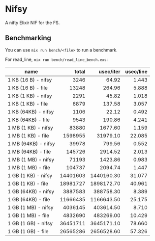 # Nifsy

A nifty Elixir NIF for the FS.

## Benchmarking

You can use `mix run bench/<file>` to run a benchmark.

For read_line, `mix run bench/read_line_bench.exs`:

| name                |      total |    usec/iter |  usec/line |
| ------------------- | ---------: | -----------: | ---------: |
| 1 KB (16 B) - nifsy |       3246 |        64.92 |      1.443 |
| 1 KB (16 B) - file  |      13248 |       264.96 |      5.888 |
| 1 KB (1 KB) - nifsy |       2291 |        45.82 |      1.018 |
| 1 KB (1 KB) - file  |       6879 |       137.58 |      3.057 |
| 1 KB (64KB) - nifsy |       1106 |        22.12 |      0.492 |
| 1 KB (64KB) - file  |       9543 |       190.86 |      4.241 |
| 1 MB (1 KB) - nifsy |      83880 |      1677.60 |      1.159 |
| 1 MB (1 KB) - file  |    1598955 |     31979.10 |     22.085 |
| 1 MB (64KB) - nifsy |      39978 |       799.56 |      0.552 |
| 1 MB (64KB) - file  |     145726 |      2914.52 |      2.013 |
| 1 MB (1 MB) - nifsy |      71193 |      1423.86 |      0.983 |
| 1 MB (1 MB) - file  |     104737 |      2094.74 |      1.447 |
| 1 GB (1 KB) - nifsy |   14401603 |   1440160.30 |     31.077 |
| 1 GB (1 KB) - file  |   18981727 |   1898172.70 |     40.961 |
| 1 GB (64KB) - nifsy |    3887583 |    388758.30 |      8.389 |
| 1 GB (64KB) - file  |   11666435 |   1166643.50 |     25.175 |
| 1 GB (1 MB) - nifsy |    4036145 |    403614.50 |      8.710 |
| 1 GB (1 MB) - file  |    4832690 |    483269.00 |     10.429 |
| 1 GB (1 GB) - nifsy |   36451711 |   3645171.10 |     78.660 |
| 1 GB (1 GB) - file  |   26565286 |   2656528.60 |     57.326 |
